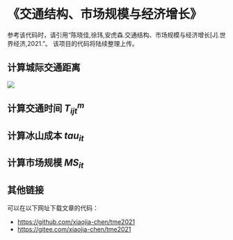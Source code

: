 # 《交通结构、市场规模与经济增长》

参考该代码时，请引用“陈晓佳,徐玮,安虎森.交通结构、市场规模与经济增长[J].世界经济,2021.”。
该项目的代码将陆续整理上传。

## 计算城际交通距离
![](http://latex.codecogs.com/gif.latex?\\d_{ijt}}})


## 计算交通时间 $T_{ijt}^m$


## 计算冰山成本 $tau_{it}$


## 计算市场规模 $MS_{it}$










## 其他链接
可以在以下网址下载文章的代码：
* https://github.com/xiaojia-chen/tme2021
* https://gitee.com/xiaojia-chen/tme2021
